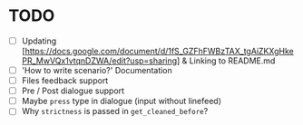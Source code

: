 TODO
====
* [ ] Updating [https://docs.google.com/document/d/1fS_GZFhFWBzTAX_tgAiZKXgHkePR_MwVQx1vtqnDZWA/edit?usp=sharing] & Linking to README.md
* [ ] 'How to write scenario?' Documentation
* [ ] Files feedback support
* [ ] Pre / Post dialogue support
* [ ] Maybe `press` type  in  dialogue (input without linefeed)
* [ ] Why `strictness` is passed in `get_cleaned_before`?
